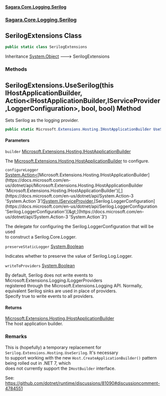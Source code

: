 #### [Sagara.Core.Logging.Serilog](index.md 'index')
### [Sagara.Core.Logging.Serilog](index.md#Sagara.Core.Logging.Serilog 'Sagara.Core.Logging.Serilog')

## SerilogExtensions Class

```csharp
public static class SerilogExtensions
```

Inheritance [System.Object](https://docs.microsoft.com/en-us/dotnet/api/System.Object 'System.Object') &#129106; SerilogExtensions
### Methods

<a name='Sagara.Core.Logging.Serilog.SerilogExtensions.UseSerilog(thisMicrosoft.Extensions.Hosting.IHostApplicationBuilder,System.Action_Microsoft.Extensions.Hosting.IHostApplicationBuilder,System.IServiceProvider,Serilog.LoggerConfiguration_,bool,bool)'></a>

## SerilogExtensions.UseSerilog(this IHostApplicationBuilder, Action<IHostApplicationBuilder,IServiceProvider,LoggerConfiguration>, bool, bool) Method

Sets Serilog as the logging provider.

```csharp
public static Microsoft.Extensions.Hosting.IHostApplicationBuilder UseSerilog(this Microsoft.Extensions.Hosting.IHostApplicationBuilder builder, System.Action<Microsoft.Extensions.Hosting.IHostApplicationBuilder,System.IServiceProvider,Serilog.LoggerConfiguration> configureLogger, bool preserveStaticLogger=false, bool writeToProviders=false);
```
#### Parameters

<a name='Sagara.Core.Logging.Serilog.SerilogExtensions.UseSerilog(thisMicrosoft.Extensions.Hosting.IHostApplicationBuilder,System.Action_Microsoft.Extensions.Hosting.IHostApplicationBuilder,System.IServiceProvider,Serilog.LoggerConfiguration_,bool,bool).builder'></a>

`builder` [Microsoft.Extensions.Hosting.IHostApplicationBuilder](https://docs.microsoft.com/en-us/dotnet/api/Microsoft.Extensions.Hosting.IHostApplicationBuilder 'Microsoft.Extensions.Hosting.IHostApplicationBuilder')

The [Microsoft.Extensions.Hosting.HostApplicationBuilder](https://docs.microsoft.com/en-us/dotnet/api/Microsoft.Extensions.Hosting.HostApplicationBuilder 'Microsoft.Extensions.Hosting.HostApplicationBuilder') to configure.

<a name='Sagara.Core.Logging.Serilog.SerilogExtensions.UseSerilog(thisMicrosoft.Extensions.Hosting.IHostApplicationBuilder,System.Action_Microsoft.Extensions.Hosting.IHostApplicationBuilder,System.IServiceProvider,Serilog.LoggerConfiguration_,bool,bool).configureLogger'></a>

`configureLogger` [System.Action&lt;](https://docs.microsoft.com/en-us/dotnet/api/System.Action-3 'System.Action`3')[Microsoft.Extensions.Hosting.IHostApplicationBuilder](https://docs.microsoft.com/en-us/dotnet/api/Microsoft.Extensions.Hosting.IHostApplicationBuilder 'Microsoft.Extensions.Hosting.IHostApplicationBuilder')[,](https://docs.microsoft.com/en-us/dotnet/api/System.Action-3 'System.Action`3')[System.IServiceProvider](https://docs.microsoft.com/en-us/dotnet/api/System.IServiceProvider 'System.IServiceProvider')[,](https://docs.microsoft.com/en-us/dotnet/api/System.Action-3 'System.Action`3')[Serilog.LoggerConfiguration](https://docs.microsoft.com/en-us/dotnet/api/Serilog.LoggerConfiguration 'Serilog.LoggerConfiguration')[&gt;](https://docs.microsoft.com/en-us/dotnet/api/System.Action-3 'System.Action`3')

The delegate for configuring the Serilog.LoggerConfiguration that will be used   
            to construct a Serilog.Core.Logger.

<a name='Sagara.Core.Logging.Serilog.SerilogExtensions.UseSerilog(thisMicrosoft.Extensions.Hosting.IHostApplicationBuilder,System.Action_Microsoft.Extensions.Hosting.IHostApplicationBuilder,System.IServiceProvider,Serilog.LoggerConfiguration_,bool,bool).preserveStaticLogger'></a>

`preserveStaticLogger` [System.Boolean](https://docs.microsoft.com/en-us/dotnet/api/System.Boolean 'System.Boolean')

Indicates whether to preserve the value of Serilog.Log.Logger.

<a name='Sagara.Core.Logging.Serilog.SerilogExtensions.UseSerilog(thisMicrosoft.Extensions.Hosting.IHostApplicationBuilder,System.Action_Microsoft.Extensions.Hosting.IHostApplicationBuilder,System.IServiceProvider,Serilog.LoggerConfiguration_,bool,bool).writeToProviders'></a>

`writeToProviders` [System.Boolean](https://docs.microsoft.com/en-us/dotnet/api/System.Boolean 'System.Boolean')

By default, Serilog does not write events to Microsoft.Extensions.Logging.ILoggerProviders   
            registered through the Microsoft.Extensions.Logging API. Normally, equivalent Serilog sinks are used in place of providers.   
            Specify true to write events to all providers.

#### Returns
[Microsoft.Extensions.Hosting.IHostApplicationBuilder](https://docs.microsoft.com/en-us/dotnet/api/Microsoft.Extensions.Hosting.IHostApplicationBuilder 'Microsoft.Extensions.Hosting.IHostApplicationBuilder')  
The host application builder.

### Remarks
  
This is (hopefully) a temporary replacement for `Serilog.Extensions.Hosting.UseSerilog`. It's necessary  
            to support working with the new `Host.CreateApplicationBuilder()` pattern being rolled out in .NET 7, which   
            does not currently support the `IHostBuilder` interface.  
  
See: https://github.com/dotnet/runtime/discussions/81090#discussioncomment-4784551